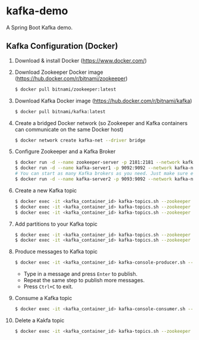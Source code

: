 # kafka-demo

A Spring Boot Kafka demo.


## Kafka Configuration (Docker)

1. Download & install Docker (https://www.docker.com/)

2. Download Zookeeper Docker image (https://hub.docker.com/r/bitnami/zookeeper)

    ```bash
    $ docker pull bitnami/zookeeper:latest
    ```

3. Download Kafka Docker image (https://hub.docker.com/r/bitnami/kafka)

    ```bash
    $ docker pull bitnami/kafka:latest
    ```

4. Create a bridged Docker network (so Zookeeper and Kafka containers can communicate on the same Docker host)

    ```bash
    $ docker network create kafka-net --driver bridge
    ```

5. Configure Zookeeper and a Kafka Broker

    ```bash
    $ docker run -d --name zookeeper-server -p 2181:2181 --network kafka-net -e ALLOW_ANONYMOUS_LOGIN=yes bitnami/zookeeper:latest
    $ docker run -d --name kafka-server1 -p 9092:9092 --network kafka-net -e ALLOW_PLAINTEXT_LISTENER=yes -e KAFKA_CFG_ZOOKEEPER_CONNECT=zookeeper-server:2181 -e KAFKA_CFG_ADVERTISED_LISTENERS=PLAINTEXT://localhost:9092 bitnami/kafka:latest
    # You can start as many Kafka brokers as you need. Just make sure each broker publishes a unique external port (9093, 9094, etc).
    $ docker run -d --name kafka-server2 -p 9093:9092 --network kafka-net -e ALLOW_PLAINTEXT_LISTENER=yes -e KAFKA_CFG_ZOOKEEPER_CONNECT=zookeeper-server:2181 -e KAFKA_CFG_ADVERTISED_LISTENERS=PLAINTEXT://localhost:9093 bitnami/kafka:latest
    ```

5. Create a new Kafka topic

    ```bash
    $ docker exec -it <kafka_container_id> kafka-topics.sh --zookeeper zookeeper-server:2181 --create --topic example --partitions 1 --replication-factor 1 --if-not-exists
    $ docker exec -it <kafka_container_id> kafka-topics.sh --zookeeper zookeeper-server:2181 --list --exclude-internal
    $ docker exec -it <kafka_container_id> kafka-topics.sh --zookeeper zookeeper-server:2181 --describe --topic example
    ```

6. Add partitions to your Kafka topic

    ```bash
    $ docker exec -it <kafka_container_id> kafka-topics.sh --zookeeper zookeeper-server:2181 --alter --topic example --partitions 3
    $ docker exec -it <kafka_container_id> kafka-topics.sh --zookeeper zookeeper-server:2181 --describe --topic example
    ```

7. Produce messages to Kafka topic

    ```bash
    $ docker exec -it <kafka_container_id> kafka-console-producer.sh --broker-list localhost:9092 --topic example
    ```

    * Type in a message and press `Enter` to publish.
    * Repeat the same step to publish more messages.
    * Press `Ctrl+C` to exit.

8. Consume a Kafka topic

    ```bash
    $ docker exec -it <kafka_container_id> kafka-console-consumer.sh --bootstrap-server localhost:9092 --topic example --from-beginning
    ```

9. Delete a Kakfa topic

    ```bash
    $ docker exec -it <kafka_container_id> kafka-topics.sh --zookeeper zookeeper-server:2181 --topic example --delete
    ```
